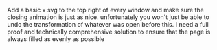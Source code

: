 Add a basic x svg to the top right of every window and make sure the closing animation is just as nice. unfortunately you won't just be able to undo the transformation of whatever was open before this. I need a full proof and technically comprehensive solution to ensure that the page is always filled as evenly as possible